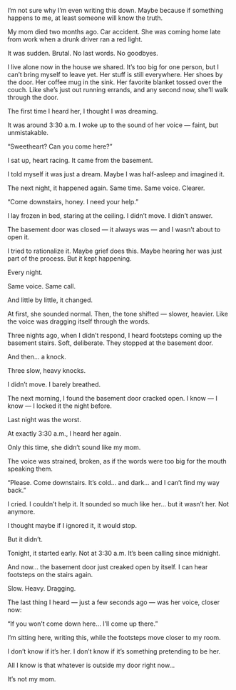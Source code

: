 I’m not sure why I’m even writing this down.
Maybe because if something happens to me, at least someone will know the truth.

My mom died two months ago.
Car accident.
She was coming home late from work when a drunk driver ran a red light.

It was sudden. Brutal.
No last words. No goodbyes.

I live alone now in the house we shared.
It’s too big for one person, but I can’t bring myself to leave yet.
Her stuff is still everywhere. Her shoes by the door. Her coffee mug in the sink. Her favorite blanket tossed over the couch.
Like she’s just out running errands, and any second now, she’ll walk through the door.

The first time I heard her, I thought I was dreaming.

It was around 3:30 a.m.
I woke up to the sound of her voice — faint, but unmistakable.

“Sweetheart? Can you come here?”

I sat up, heart racing.
It came from the basement.

I told myself it was just a dream.
Maybe I was half-asleep and imagined it.

The next night, it happened again.
Same time. Same voice.
Clearer.

“Come downstairs, honey. I need your help.”

I lay frozen in bed, staring at the ceiling.
I didn’t move.
I didn’t answer.

The basement door was closed — it always was — and I wasn’t about to open it.

I tried to rationalize it. Maybe grief does this. Maybe hearing her was just part of the process.
But it kept happening.

Every night.

Same voice. Same call.

And little by little, it changed.

At first, she sounded normal.
Then, the tone shifted — slower, heavier.
Like the voice was dragging itself through the words.

Three nights ago, when I didn’t respond, I heard footsteps coming up the basement stairs.
Soft, deliberate.
They stopped at the basement door.

And then… a knock.

Three slow, heavy knocks.

I didn’t move. I barely breathed.

The next morning, I found the basement door cracked open.
I know — I know — I locked it the night before.

Last night was the worst.

At exactly 3:30 a.m., I heard her again.

Only this time, she didn’t sound like my mom.

The voice was strained, broken, as if the words were too big for the mouth speaking them.

“Please. Come downstairs. It’s cold… and dark… and I can’t find my way back.”

I cried. I couldn’t help it.
It sounded so much like her… but it wasn’t her.
Not anymore.

I thought maybe if I ignored it, it would stop.

But it didn’t.

Tonight, it started early.
Not at 3:30 a.m.
It’s been calling since midnight.

And now… the basement door just creaked open by itself.
I can hear footsteps on the stairs again.

Slow. Heavy. Dragging.

The last thing I heard — just a few seconds ago — was her voice, closer now:

“If you won’t come down here… I’ll come up there.”

I’m sitting here, writing this, while the footsteps move closer to my room.

I don’t know if it’s her.
I don’t know if it’s something pretending to be her.

All I know is that whatever is outside my door right now…

It’s not my mom.
